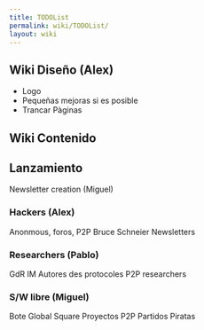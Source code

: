 ```yaml
---
title: TODOList
permalink: wiki/TODOList/
layout: wiki
---
```


Wiki Diseño (Alex)
------------------

-   Logo
-   Pequeñas mejoras si es posible
-   Trancar Pàginas

Wiki Contenido
--------------

Lanzamiento
-----------

Newsletter creation (Miguel)

### Hackers (Alex)

Anonmous, foros, P2P Bruce Schneier Newsletters

### Researchers (Pablo)

GdR IM Autores des protocoles P2P researchers

### S/W libre (Miguel)

Bote Global Square Proyectos P2P Partidos Piratas
